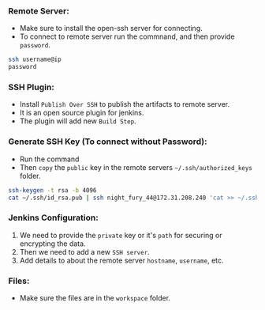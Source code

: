### Remote Server:

- Make sure to install the open-ssh server for connecting.
- To connect to remote server run the commnand, and then provide `password`.

```bash
ssh username@ip
password
```

### SSH Plugin:

- Install `Publish Over SSH` to publish the artifacts to remote server.
- It is an open source plugin for jenkins.
- The plugin will add new `Build Step`.

### Generate SSH Key (To connect without Password):

- Run the command
- Then `copy` the `public` key in the remote servers `~/.ssh/authorized_keys` folder.

```bash
ssh-keygen -t rsa -b 4096
cat ~/.ssh/id_rsa.pub | ssh night_fury_44@172.31.208.240 'cat >> ~/.ssh/authorized_keys'
```

### Jenkins Configuration:

1. We need to provide the `private` key or it's `path` for securing or encrypting the data.
2. Then we need to add a new `SSH server`.
3. Add details to about the remote server `hostname`, `username`, etc.

### Files:

- Make sure the files are in the `workspace` folder.
